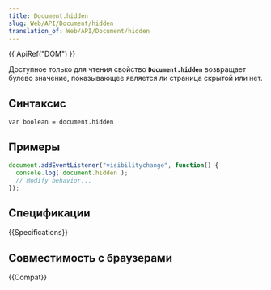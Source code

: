 ```yaml
---
title: Document.hidden
slug: Web/API/Document/hidden
translation_of: Web/API/Document/hidden
---
```


{{ ApiRef("DOM") }}

Доступное только для чтения свойство **`Document.hidden`** возвращает булево значение, показывающее является ли страница скрытой или нет.

## Синтаксис

```
var boolean = document.hidden
```

## Примеры

```js
document.addEventListener("visibilitychange", function() {
  console.log( document.hidden );
  // Modify behavior...
});
```

## Спецификации

{{Specifications}}

## Совместимость с браузерами

{{Compat}}
